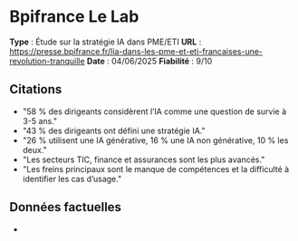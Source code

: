 # Bpifrance Le Lab

**Type** : Étude sur la stratégie IA dans PME/ETI
**URL** : https://presse.bpifrance.fr/lia-dans-les-pme-et-eti-francaises-une-revolution-tranquille
**Date** : 04/06/2025
**Fiabilité** : 9/10

## Citations

* "58 % des dirigeants considèrent l’IA comme une question de survie à 3-5 ans."
* "43 % des dirigeants ont défini une stratégie IA."
* "26 % utilisent une IA générative, 16 % une IA non générative, 10 % les deux."
* "Les secteurs TIC, finance et assurances sont les plus avancés."
* "Les freins principaux sont le manque de compétences et la difficulté à identifier les cas d’usage."

## Données factuelles

- 
